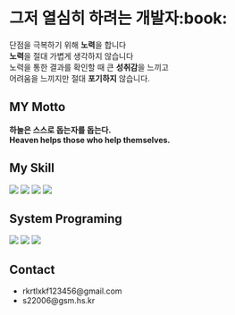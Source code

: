 <h1>그저 열심히 하려는 개발자:book:</h1>
   <p>
       단점을 극복하기 위해 <b>노력</b>을 합니다<br>
       <b>노력</b>을 절대 가볍게 생각하지 않습니다<br>
       노력을 통한 결과를 확인할 때 큰 <b>성취감</b>을 느끼고<br>
       어려움을 느끼지만 절대 <b>포기하지</b> 않습니다.
   </p>
   
<h2>MY Motto</h2>
   
   <b>하늘은 스스로 돕는자를 돕는다.</b><br>
   <b>Heaven helps those who help themselves.</b> 
      

<h2>My Skill</h2>
   <div dislay:flex>
      <img src="https://img.shields.io/badge/html5-E34F26?style=for-the-badge&logo=html5&logoColor=white">    
      <img src="https://img.shields.io/badge/css-1572B6?style=for-the-badge&logo=css3&logoColor=white">
      <img src="https://img.shields.io/badge/javascript-F7DF1E?style=for-the-badge&logo=javascript&logoColor=black">
      <img src="https://img.shields.io/badge/React-61DAFB?style=for-the-badge&logo=React&logoColor=white">
   </div>
   
<h2>System Programing</h2>
   <div display:flex>
      <img src="https://img.shields.io/badge/C-A8B9CC?style=for-the-badge&logo=c&logoColor=white">      
      <img src="https://img.shields.io/badge/Java-007396?style=for-the-badge&logo=OpenJDK&logoColor=white">
      <img src="https://img.shields.io/badge/Python-3776AB?style=for-the-badge&logo=Python&logoColor=white">
   </div>
   
<h2>Contact</h2>
<ul>
 <li>rkrtlxkf123456@gmail.com</li>
 <li>s22006@gsm.hs.kr</li>
</ul> 
